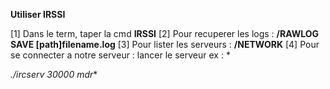 **Utiliser IRSSI**

[1] Dans le term, taper la cmd **IRSSI**
[2] Pour recuperer les logs : **/RAWLOG SAVE [path]filename.log**
[3] Pour lister les serveurs : **/NETWORK**
[4] Pour se connecter a notre serveur : lancer le serveur ex : *

*./ircserv 30000  mdr**